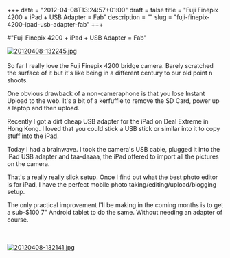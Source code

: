 +++
date = "2012-04-08T13:24:57+01:00"
draft = false
title = "Fuji Finepix 4200 + iPad + USB Adapter = Fab"
description = ""
slug = "fuji-finepix-4200-ipad-usb-adapter-fab"
+++

#"Fuji Finepix 4200 + iPad + USB Adapter = Fab"

<a href="https://s3-eu-west-1.amazonaws.com/conoroneill.net/wp-content/uploads/2012/04/20120408-1322452.jpg"><img src="https://s3-eu-west-1.amazonaws.com/conoroneill.net/wp-content/uploads/2012/04/20120408-1322452.jpg" alt="20120408-132245.jpg" class="alignnone size-full" /></a><br /><br />So far I really love the Fuji Finepix 4200 bridge camera. Barely scratched the surface of it but it's like being in a different century to our old point n shoots.

One obvious drawback of a non-cameraphone is that you lose Instant Upload to the web. It's a bit of a kerfuffle to remove the SD Card, power up a laptop and then upload.

Recently I got a dirt cheap USB adapter for the iPad on Deal Extreme in Hong Kong. I loved that you could stick a USB stick or similar into it to copy stuff into the iPad.

Today I had a brainwave. I took the camera's USB cable, plugged it into the iPad USB adapter and taa-daaaa, the iPad offered to import all the pictures on the camera.

That's a really really slick setup. Once I find out what the best photo editor is for iPad, I have the perfect mobile photo taking/editing/upload/blogging setup.

The only practical improvement I'll be making in the coming months is to get a sub-$100 7" Android tablet to do the same. Without needing an adapter of course.

<br /><br /><a href="https://s3-eu-west-1.amazonaws.com/conoroneill.net/wp-content/uploads/2012/04/20120408-132141.jpg"><img src="https://s3-eu-west-1.amazonaws.com/conoroneill.net/wp-content/uploads/2012/04/20120408-132141.jpg" alt="20120408-132141.jpg" class="alignnone size-full" /></a>